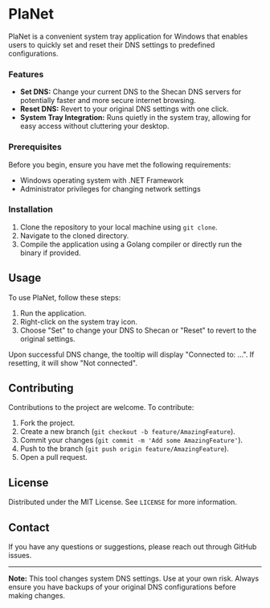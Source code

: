 # PlaNet
PlaNet is a convenient system tray application for Windows that enables users to quickly set and reset their DNS settings to predefined configurations.

### Features

- **Set DNS:** Change your current DNS to the Shecan DNS servers for potentially faster and more secure internet browsing.
- **Reset DNS:** Revert to your original DNS settings with one click.
- **System Tray Integration:** Runs quietly in the system tray, allowing for easy access without cluttering your desktop.

### Prerequisites

Before you begin, ensure you have met the following requirements:
- Windows operating system with .NET Framework
- Administrator privileges for changing network settings

### Installation

1. Clone the repository to your local machine using `git clone`.
2. Navigate to the cloned directory.
3. Compile the application using a Golang compiler or directly run the binary if provided.

## Usage

To use PlaNet, follow these steps:

1. Run the application.
2. Right-click on the system tray icon.
3. Choose "Set" to change your DNS to Shecan or "Reset" to revert to the original settings.

Upon successful DNS change, the tooltip will display "Connected to: ...". If resetting, it will show "Not connected".

## Contributing

Contributions to the project are welcome. To contribute:

1. Fork the project.
2. Create a new branch (`git checkout -b feature/AmazingFeature`).
3. Commit your changes (`git commit -m 'Add some AmazingFeature'`).
4. Push to the branch (`git push origin feature/AmazingFeature`).
5. Open a pull request.

## License

Distributed under the MIT License. See `LICENSE` for more information.

## Contact

If you have any questions or suggestions, please reach out through GitHub issues.

---

**Note:** This tool changes system DNS settings. Use at your own risk. Always ensure you have backups of your original DNS configurations before making changes.